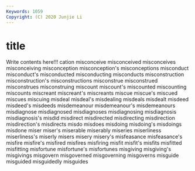 ```yaml
---
Keywords: 1059
Copyright: (C) 2020 Junjie Li
---
```


# title

Write contents here!!!
cation 
misconceive 
misconceived 
misconceives
misconceiving 
misconception 
misconception's 
misconceptions 
misconduct 
misconduct's 
misconducted 
misconducting 
misconducts 
misconstruction
misconstruction's 
misconstructions 
misconstrue 
misconstrued 
misconstrues 
misconstruing 
miscount 
miscount's 
miscounted 
miscounting
miscounts 
miscreant 
miscreant's 
miscreants 
miscue 
miscue's 
miscued 
miscues 
miscuing 
misdeal
misdeal's 
misdealing 
misdeals 
misdealt 
misdeed 
misdeed's 
misdeeds 
misdemeanour 
misdemeanour's 
misdemeanours
misdiagnose 
misdiagnosed 
misdiagnoses 
misdiagnosing 
misdiagnosis 
misdiagnosis's 
misdid 
misdirect 
misdirected 
misdirecting
misdirection 
misdirection's 
misdirects 
misdo 
misdoes 
misdoing 
misdoing's 
misdoings 
misdone 
miser
miser's 
miserable 
miserably 
miseries 
miserliness 
miserliness's 
miserly 
misers 
misery 
misery's
misfeasance 
misfeasance's 
misfire 
misfire's 
misfired 
misfires 
misfiring 
misfit 
misfit's 
misfits
misfitted 
misfitting 
misfortune 
misfortune's 
misfortunes 
misgiving 
misgiving's 
misgivings 
misgovern 
misgoverned
misgoverning 
misgoverns 
misguide 
misguided 
misguidedly 
misguides 
